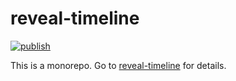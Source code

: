 # reveal-timeline

[![publish](https://github.com/dvirtz/reveal-timeline/workflows/Release/badge.svg)](https://github.com/dvirtz/reveal-timeline/actions?query=workflow%3ARelease)

This is a monorepo. Go to [reveal-timeline](/packages/reveal-timeline/README.md) for details.
